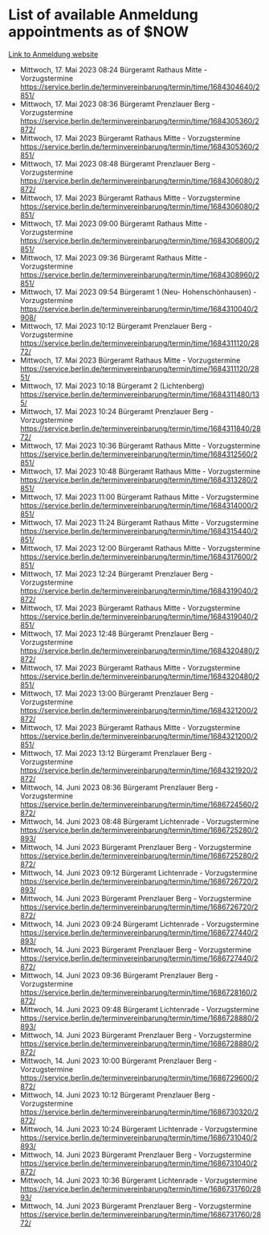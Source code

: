 # List of available Anmeldung appointments as of $NOW
[Link to Anmeldung website](https://service.berlin.de/terminvereinbarung/termin/tag.php?termin=1&anliegen[]=120686&dienstleisterlist=122210,122217,327316,122219,327312,122227,327314,122231,327346,122243,327348,122254,122252,329742,122260,329745,122262,329748,122271,327278,122273,327274,122277,327276,330436,122280,327294,122282,327290,122284,327292,122291,327270,122285,327266,122286,327264,122296,327268,150230,329760,122297,327286,122294,327284,122312,329763,122314,329775,122304,327330,122311,327334,122309,327332,317869,122281,327352,122279,329772,122283,122276,327324,122274,327326,122267,329766,122246,327318,122251,327320,122257,327322,122208,327298,122226,327300&herkunft=http%3A%2F%2Fservice.berlin.de%2Fdienstleistung%2F120686%2F)
- Mittwoch, 17. Mai 2023 08:24 Bürgeramt Rathaus Mitte - Vorzugstermine https://service.berlin.de/terminvereinbarung/termin/time/1684304640/2851/
- Mittwoch, 17. Mai 2023 08:36 Bürgeramt Prenzlauer Berg - Vorzugstermine https://service.berlin.de/terminvereinbarung/termin/time/1684305360/2872/
- Mittwoch, 17. Mai 2023  Bürgeramt Rathaus Mitte - Vorzugstermine https://service.berlin.de/terminvereinbarung/termin/time/1684305360/2851/
- Mittwoch, 17. Mai 2023 08:48 Bürgeramt Prenzlauer Berg - Vorzugstermine https://service.berlin.de/terminvereinbarung/termin/time/1684306080/2872/
- Mittwoch, 17. Mai 2023  Bürgeramt Rathaus Mitte - Vorzugstermine https://service.berlin.de/terminvereinbarung/termin/time/1684306080/2851/
- Mittwoch, 17. Mai 2023 09:00 Bürgeramt Rathaus Mitte - Vorzugstermine https://service.berlin.de/terminvereinbarung/termin/time/1684306800/2851/
- Mittwoch, 17. Mai 2023 09:36 Bürgeramt Rathaus Mitte - Vorzugstermine https://service.berlin.de/terminvereinbarung/termin/time/1684308960/2851/
- Mittwoch, 17. Mai 2023 09:54 Bürgeramt 1 (Neu- Hohenschönhausen) - Vorzugstermine https://service.berlin.de/terminvereinbarung/termin/time/1684310040/2908/
- Mittwoch, 17. Mai 2023 10:12 Bürgeramt Prenzlauer Berg - Vorzugstermine https://service.berlin.de/terminvereinbarung/termin/time/1684311120/2872/
- Mittwoch, 17. Mai 2023  Bürgeramt Rathaus Mitte - Vorzugstermine https://service.berlin.de/terminvereinbarung/termin/time/1684311120/2851/
- Mittwoch, 17. Mai 2023 10:18 Bürgeramt 2 (Lichtenberg) https://service.berlin.de/terminvereinbarung/termin/time/1684311480/135/
- Mittwoch, 17. Mai 2023 10:24 Bürgeramt Prenzlauer Berg - Vorzugstermine https://service.berlin.de/terminvereinbarung/termin/time/1684311840/2872/
- Mittwoch, 17. Mai 2023 10:36 Bürgeramt Rathaus Mitte - Vorzugstermine https://service.berlin.de/terminvereinbarung/termin/time/1684312560/2851/
- Mittwoch, 17. Mai 2023 10:48 Bürgeramt Rathaus Mitte - Vorzugstermine https://service.berlin.de/terminvereinbarung/termin/time/1684313280/2851/
- Mittwoch, 17. Mai 2023 11:00 Bürgeramt Rathaus Mitte - Vorzugstermine https://service.berlin.de/terminvereinbarung/termin/time/1684314000/2851/
- Mittwoch, 17. Mai 2023 11:24 Bürgeramt Rathaus Mitte - Vorzugstermine https://service.berlin.de/terminvereinbarung/termin/time/1684315440/2851/
- Mittwoch, 17. Mai 2023 12:00 Bürgeramt Rathaus Mitte - Vorzugstermine https://service.berlin.de/terminvereinbarung/termin/time/1684317600/2851/
- Mittwoch, 17. Mai 2023 12:24 Bürgeramt Prenzlauer Berg - Vorzugstermine https://service.berlin.de/terminvereinbarung/termin/time/1684319040/2872/
- Mittwoch, 17. Mai 2023  Bürgeramt Rathaus Mitte - Vorzugstermine https://service.berlin.de/terminvereinbarung/termin/time/1684319040/2851/
- Mittwoch, 17. Mai 2023 12:48 Bürgeramt Prenzlauer Berg - Vorzugstermine https://service.berlin.de/terminvereinbarung/termin/time/1684320480/2872/
- Mittwoch, 17. Mai 2023  Bürgeramt Rathaus Mitte - Vorzugstermine https://service.berlin.de/terminvereinbarung/termin/time/1684320480/2851/
- Mittwoch, 17. Mai 2023 13:00 Bürgeramt Prenzlauer Berg - Vorzugstermine https://service.berlin.de/terminvereinbarung/termin/time/1684321200/2872/
- Mittwoch, 17. Mai 2023  Bürgeramt Rathaus Mitte - Vorzugstermine https://service.berlin.de/terminvereinbarung/termin/time/1684321200/2851/
- Mittwoch, 17. Mai 2023 13:12 Bürgeramt Prenzlauer Berg - Vorzugstermine https://service.berlin.de/terminvereinbarung/termin/time/1684321920/2872/
- Mittwoch, 14. Juni 2023 08:36 Bürgeramt Prenzlauer Berg - Vorzugstermine https://service.berlin.de/terminvereinbarung/termin/time/1686724560/2872/
- Mittwoch, 14. Juni 2023 08:48 Bürgeramt Lichtenrade - Vorzugstermine https://service.berlin.de/terminvereinbarung/termin/time/1686725280/2893/
- Mittwoch, 14. Juni 2023  Bürgeramt Prenzlauer Berg - Vorzugstermine https://service.berlin.de/terminvereinbarung/termin/time/1686725280/2872/
- Mittwoch, 14. Juni 2023 09:12 Bürgeramt Lichtenrade - Vorzugstermine https://service.berlin.de/terminvereinbarung/termin/time/1686726720/2893/
- Mittwoch, 14. Juni 2023  Bürgeramt Prenzlauer Berg - Vorzugstermine https://service.berlin.de/terminvereinbarung/termin/time/1686726720/2872/
- Mittwoch, 14. Juni 2023 09:24 Bürgeramt Lichtenrade - Vorzugstermine https://service.berlin.de/terminvereinbarung/termin/time/1686727440/2893/
- Mittwoch, 14. Juni 2023  Bürgeramt Prenzlauer Berg - Vorzugstermine https://service.berlin.de/terminvereinbarung/termin/time/1686727440/2872/
- Mittwoch, 14. Juni 2023 09:36 Bürgeramt Prenzlauer Berg - Vorzugstermine https://service.berlin.de/terminvereinbarung/termin/time/1686728160/2872/
- Mittwoch, 14. Juni 2023 09:48 Bürgeramt Lichtenrade - Vorzugstermine https://service.berlin.de/terminvereinbarung/termin/time/1686728880/2893/
- Mittwoch, 14. Juni 2023  Bürgeramt Prenzlauer Berg - Vorzugstermine https://service.berlin.de/terminvereinbarung/termin/time/1686728880/2872/
- Mittwoch, 14. Juni 2023 10:00 Bürgeramt Prenzlauer Berg - Vorzugstermine https://service.berlin.de/terminvereinbarung/termin/time/1686729600/2872/
- Mittwoch, 14. Juni 2023 10:12 Bürgeramt Prenzlauer Berg - Vorzugstermine https://service.berlin.de/terminvereinbarung/termin/time/1686730320/2872/
- Mittwoch, 14. Juni 2023 10:24 Bürgeramt Lichtenrade - Vorzugstermine https://service.berlin.de/terminvereinbarung/termin/time/1686731040/2893/
- Mittwoch, 14. Juni 2023  Bürgeramt Prenzlauer Berg - Vorzugstermine https://service.berlin.de/terminvereinbarung/termin/time/1686731040/2872/
- Mittwoch, 14. Juni 2023 10:36 Bürgeramt Lichtenrade - Vorzugstermine https://service.berlin.de/terminvereinbarung/termin/time/1686731760/2893/
- Mittwoch, 14. Juni 2023  Bürgeramt Prenzlauer Berg - Vorzugstermine https://service.berlin.de/terminvereinbarung/termin/time/1686731760/2872/
